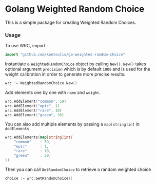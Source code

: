 # Golang Weighted Random Choice
This is a simple package for creating Weighted Random Choices.

### Usage
To use WRC, import :
```go
import "github.com/kontoulis/go-weighted-random-choice"
``` 
Instantiate a `WeightedRandomChoice` object by calling `New()`.
`New()` takes optional argument `precision` which is by default `1000` and
is used for the weight calibration in order to generate more precise results.
```go
wrc := WeightedRandomChoice.New()
```
Add elements one by one with `name` and `weight`.
```go
wrc.AddElement("common", 59)
wrc.AddElement("epic", 1)
wrc.AddElement("rare", 10)
wrc.AddElement("green", 30)
```
You can also add multiple elements by passing a `map[string]int` in `AddElements` 
```go
wrc.AddElements(map[string]int{
    "common"    : 59,
    "epic"      : 1,
    "rare"      : 10,
    "green"     : 30,
})
```
Then you can call `GetRandomChoice` to retrieve a random weighted choice
```go
choice := wrc.GetRandomChoice()
```
